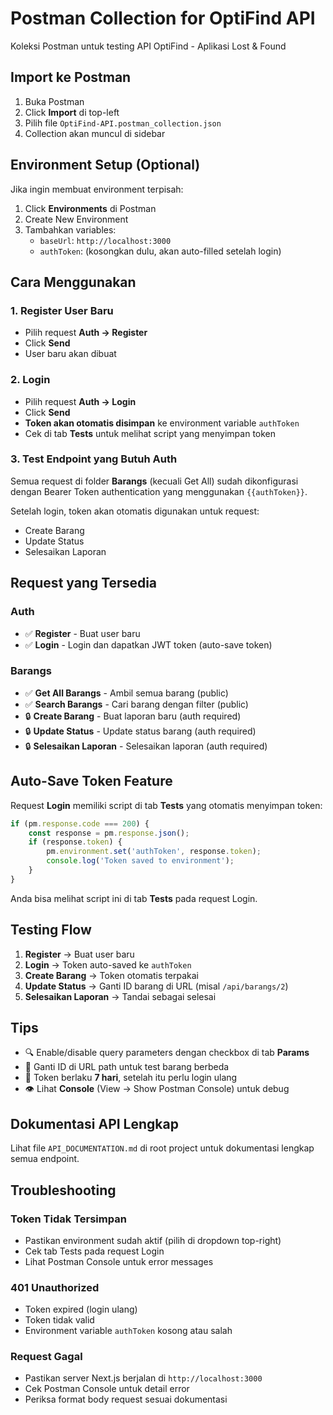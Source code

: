 # Postman Collection for OptiFind API

Koleksi Postman untuk testing API OptiFind - Aplikasi Lost & Found

## Import ke Postman

1. Buka Postman
2. Click **Import** di top-left
3. Pilih file `OptiFind-API.postman_collection.json`
4. Collection akan muncul di sidebar

## Environment Setup (Optional)

Jika ingin membuat environment terpisah:

1. Click **Environments** di Postman
2. Create New Environment
3. Tambahkan variables:
   - `baseUrl`: `http://localhost:3000`
   - `authToken`: (kosongkan dulu, akan auto-filled setelah login)

## Cara Menggunakan

### 1. Register User Baru
- Pilih request **Auth → Register**
- Click **Send**
- User baru akan dibuat

### 2. Login
- Pilih request **Auth → Login**
- Click **Send**
- **Token akan otomatis disimpan** ke environment variable `authToken`
- Cek di tab **Tests** untuk melihat script yang menyimpan token

### 3. Test Endpoint yang Butuh Auth

Semua request di folder **Barangs** (kecuali Get All) sudah dikonfigurasi dengan Bearer Token authentication yang menggunakan `{{authToken}}`.

Setelah login, token akan otomatis digunakan untuk request:
- Create Barang
- Update Status
- Selesaikan Laporan

## Request yang Tersedia

### Auth
- ✅ **Register** - Buat user baru
- ✅ **Login** - Login dan dapatkan JWT token (auto-save token)

### Barangs
- ✅ **Get All Barangs** - Ambil semua barang (public)
- ✅ **Search Barangs** - Cari barang dengan filter (public)
- 🔒 **Create Barang** - Buat laporan baru (auth required)
- 🔒 **Update Status** - Update status barang (auth required)
- 🔒 **Selesaikan Laporan** - Selesaikan laporan (auth required)

## Auto-Save Token Feature

Request **Login** memiliki script di tab **Tests** yang otomatis menyimpan token:

```javascript
if (pm.response.code === 200) {
    const response = pm.response.json();
    if (response.token) {
        pm.environment.set('authToken', response.token);
        console.log('Token saved to environment');
    }
}
```

Anda bisa melihat script ini di tab **Tests** pada request Login.

## Testing Flow

1. **Register** → Buat user baru
2. **Login** → Token auto-saved ke `authToken`
3. **Create Barang** → Token otomatis terpakai
4. **Update Status** → Ganti ID barang di URL (misal `/api/barangs/2`)
5. **Selesaikan Laporan** → Tandai sebagai selesai

## Tips

- 🔍 Enable/disable query parameters dengan checkbox di tab **Params**
- 📝 Ganti ID di URL path untuk test barang berbeda
- 🔐 Token berlaku **7 hari**, setelah itu perlu login ulang
- 👁️ Lihat **Console** (View → Show Postman Console) untuk debug

## Dokumentasi API Lengkap

Lihat file `API_DOCUMENTATION.md` di root project untuk dokumentasi lengkap semua endpoint.

## Troubleshooting

### Token Tidak Tersimpan
- Pastikan environment sudah aktif (pilih di dropdown top-right)
- Cek tab Tests pada request Login
- Lihat Postman Console untuk error messages

### 401 Unauthorized
- Token expired (login ulang)
- Token tidak valid
- Environment variable `authToken` kosong atau salah

### Request Gagal
- Pastikan server Next.js berjalan di `http://localhost:3000`
- Cek Postman Console untuk detail error
- Periksa format body request sesuai dokumentasi
